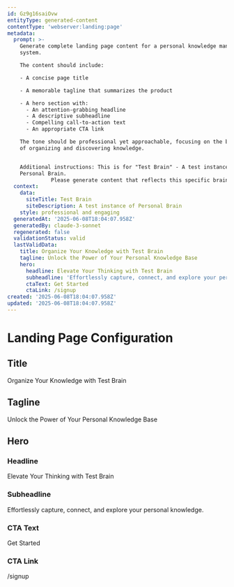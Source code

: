 ```yaml
---
id: Gz9g16saiOvw
entityType: generated-content
contentType: 'webserver:landing:page'
metadata:
  prompt: >-
    Generate complete landing page content for a personal knowledge management
    system.

    The content should include:

    - A concise page title

    - A memorable tagline that summarizes the product

    - A hero section with:
      - An attention-grabbing headline
      - A descriptive subheadline
      - Compelling call-to-action text
      - An appropriate CTA link

    The tone should be professional yet approachable, focusing on the benefits
    of organizing and discovering knowledge.


    Additional instructions: This is for "Test Brain" - A test instance of
    Personal Brain.
              Please generate content that reflects this specific brain's purpose.
  context:
    data:
      siteTitle: Test Brain
      siteDescription: A test instance of Personal Brain
    style: professional and engaging
  generatedAt: '2025-06-08T18:04:07.958Z'
  generatedBy: claude-3-sonnet
  regenerated: false
  validationStatus: valid
  lastValidData:
    title: Organize Your Knowledge with Test Brain
    tagline: Unlock the Power of Your Personal Knowledge Base
    hero:
      headline: Elevate Your Thinking with Test Brain
      subheadline: 'Effortlessly capture, connect, and explore your personal knowledge.'
      ctaText: Get Started
      ctaLink: /signup
created: '2025-06-08T18:04:07.958Z'
updated: '2025-06-08T18:04:07.958Z'
---
```

# Landing Page Configuration

## Title
Organize Your Knowledge with Test Brain

## Tagline
Unlock the Power of Your Personal Knowledge Base

## Hero
### Headline
Elevate Your Thinking with Test Brain

### Subheadline
Effortlessly capture, connect, and explore your personal knowledge.

### CTA Text
Get Started

### CTA Link
/signup
